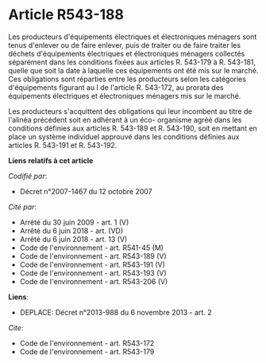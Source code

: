 # Article R543-188

Les producteurs d'équipements électriques et électroniques ménagers sont tenus d'enlever ou de faire enlever, puis de traiter
ou de faire traiter les déchets d'équipements électriques et électroniques ménagers collectés séparément dans les conditions
fixées aux articles R. 543-179 à R. 543-181, quelle que soit la date à laquelle ces équipements ont été mis sur le marché.
Ces obligations sont réparties entre les producteurs selon les catégories d'équipements figurant au I de l'article R.
543-172, au prorata des équipements électriques et électroniques ménagers mis sur le marché. 

Les producteurs s'acquittent des obligations qui leur incombent au titre de l'alinéa précédent soit en adhérant à un éco-
organisme agréé dans les conditions définies aux articles R. 543-189 et R. 543-190, soit en mettant en place un système
individuel approuvé dans les conditions définies aux articles R. 543-191 et R. 543-192.

**Liens relatifs à cet article**

_Codifié par_:

  - Décret n°2007-1467 du 12 octobre 2007

_Cité par_:

  - Arrêté du 30 juin 2009 - art. 1 (V)
  - Arrêté du 6 juin 2018 - art. (VD)
  - Arrêté du 6 juin 2018 - art. 13 (V)
  - Code de l'environnement - art. R541-45 (M)
  - Code de l'environnement - art. R543-189 (V)
  - Code de l'environnement - art. R543-191 (V)
  - Code de l'environnement - art. R543-193 (V)
  - Code de l'environnement - art. R543-206 (V)

**Liens**:

  - DEPLACE: Décret n°2013-988 du 6 novembre 2013 - art. 2

_Cite_:

  - Code de l'environnement - art. R543-172
  - Code de l'environnement - art. R543-179
